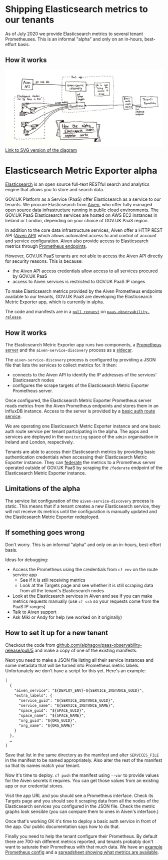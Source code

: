 # Shipping Elasticsearch metrics to our tenants

As of July 2020 we provide Elasticsearch metrics to several tenant
Prometheuses. This is an informal "alpha" and only on an in-hours,
best-effort basis.

## How it works

![Diagram of the alpha Elasticsearch Prometheus exporter](/diagrams/elasticsearch-metric-exporter-alpha.jpg)
[Link to SVG version of the diagram](/diagrams/elasticsearch-metric-exporter-alpha.svg)

# Elasticsearch Metric Exporter alpha


[Elasticsearch](https://www.elastic.co/elasticsearch/) is an open source full-text RESTful search and analytics engine that allows you to store and search data.

GOV.UK Platform as a Service (PaaS) offer Elasticsearch as a service to our tenants. We procure Elasticsearch from [Aiven](https://aiven.io/), who offer fully managed open source data infrastructure running in public cloud environments. The GOV.UK PaaS Elasticsearch services are hosted on AWS EC2 instances in Ireland or London, depending on your choice of GOV.UK PaaS region.

In addition to the core data infrastructure services, Aiven offer a HTTP REST API ([Aiven API](https://api.aiven.io/doc/)) which allows automated access to and control of account and service configuration. Aiven also provide access to Elasticsearch metrics through [Prometheus endpoints](https://prometheus.io/docs/concepts/jobs_instances/).

However, GOV.UK PaaS tenants are not able to access the Aiven API directly for security reasons. This is because:

* the Aiven API access credentials allow access to all services procured by GOV.UK PaaS
* access to Aiven services is restricted to GOV.UK PaaS IP ranges

To make Elasticsearch metrics provided by the Aiven Prometheus endpoints available to our tenants, GOV.UK PaaS are developing the Elasticsearch Metric Exporter app, which is currently in alpha.

The code and manifests are in a [`pull request`](https://github.com/alphagov/paas-observability-release/pull/5) on [`paas-observability-release`](https://github.com/alphagov/paas-observability-release).

## How it works

The Elasticsearch Metric Exporter app runs two components, a [Prometheus server](https://prometheus.io/) and the `aiven-service-discovery` process as a [sidecar](https://docs.cloudfoundry.org/devguide/sidecars.html).

The `aiven-service-discovery` process is configured by providing a JSON file that lists the services to collect metrics for. It then:

* connects to the Aiven API to identify the IP addresses of the services' Elasticsearch nodes
* configures the scrape targets of the Elasticsearch Metric Exporter Prometheus server.

Once configured, the Elasticsearch Metric Exporter Prometheus server reads metrics from the Aiven Prometheus endpoints and stores them in an InfluxDB instance. Access to the server is provided by a [basic auth route service](https://docs.cloud.service.gov.uk/deploying_services/route_services/#example-route-service-to-add-username-and-password-authentication).

We are operating one Elasticsearch Metric Exporter instance and one basic auth route service per tenant participating in the alpha. The apps and services are deployed in the `monitoring` space of the `admin` organisation in Ireland and London, respectively.

Tenants are able to access their Elasticsearch metrics by providing basic authentication credentials when accessing their Elasticsearch Metric Exporter instance. They can [federate](https://prometheus.io/docs/prometheus/latest/federation/) the metrics to a Prometheus server operated outside of GOV.UK PaaS by scraping the `/federate` endpoint of the Elasticsearch Metric Exporter instance.

## Limitations of the alpha

The service list configuration of the `aiven-service-discovery` process is static. This means that if a tenant creates a new Elasticsearch service, they will not receive its metrics until the configuration is manually updated and the Elasticsearch Metric Exporter redeployed.


## If something goes wrong

Don't worry. This is an informal "alpha" and only on an in-hours,
best-effort basis.

Ideas for debugging:

  - Access the Prometheus using the credentials from `cf env` on the
    route service app
    - See if it is still receiving metrics
    - Look at the Targets page and see whether it is still scraping
      data from all the tenant's Elasticsearch nodes
  - Look at the Elasticsearch services in Aiven and see if you can
    make metrics requests manually (use `cf ssh` so your requests come
    from the PaaS IP ranges)
  - Talk to Aiven support
  - Ask Miki or Andy for help (we worked on it originally)

## How to set it up for a new tenant

Checkout the code from [github.com/alphagov/paas-observability-release/pull/5](https://github.com/alphagov/paas-observability-release/pull/5) and make a copy of one of
the existing manifests.

Next you need to make a JSON file listing all their service instances
and some metadata that will be turned into Prometheus metric labels.
Unfortunately we don't have a script for this yet. Here's an example:

```
[
  {
    "aiven_service": "${DEPLOY_ENV}-${SERVICE_INSTANCE_GUID}",
    "extra_labels": {
      "service_guid": "${SERVICE_INSTANCE_GUID}",
      "service_name": "${SERVICE_INSTANCE_NAME}",
      "space_guid": "${SPACE_GUID}",
      "space_name": "${SPACE_NAME}",
      "org_guid": "${ORG_GUID}",
      "org_name": "${ORG_NAME}"
    }
  },
  …
]
```

Save that list in the same directory as the manifest and alter
`SERVICES_FILE` in the manifest to be named appropriately.
Also alter the rest of the manifest so that its names match your
tenant.

Now it's time to deploy. `cf push` the manifest using `--var` to
provide values for the Aiven secrets it requires. You can get those
values from an existing app or our credential stores.

Visit the app URL and you should see a Prometheus interface. Check its
Targets page and you should see it scraping data from all the nodes of
the Elasticsearch services you configured in the JSON file. Check the
metric graphs look sensible (you can compare them to ones in Aiven's
interface.)

Once that's working OK it's time to deploy a basic auth service in
front of the app. Our public documentation says how to do that.

Finally you need to help the tenant configure their Prometheus. By
default there are 700-ish different metrics reported, and tenants
probably don't want to saturate their Prometheus with that much data.
We have an [example Prometheus config](https://gist.github.com/46bit/bbc7f267f6115fc008c9ddb43cd56745)
and a [spreadsheet showing what metrics are available](https://docs.google.com/spreadsheets/d/1LffFBhe5T937MF0vYQWSH4j10niZS7IImlUAW4cYiNE/edit#gid=0).
